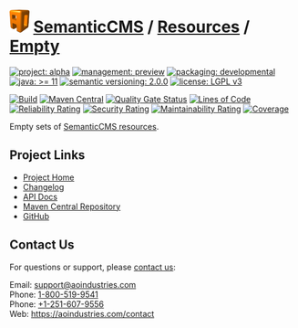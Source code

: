 # [<img src="ao-logo.png" alt="AO Logo" width="35" height="40">](https://github.com/ao-apps) [SemanticCMS](https://github.com/ao-apps/semanticcms) / [Resources](https://github.com/ao-apps/semanticcms-resources) / [Empty](https://github.com/ao-apps/semanticcms-resources-empty)

[![project: alpha](https://semanticcms.com/ao-badges/project-alpha.svg)](https://aoindustries.com/life-cycle#project-alpha)
[![management: preview](https://semanticcms.com/ao-badges/management-preview.svg)](https://aoindustries.com/life-cycle#management-preview)
[![packaging: developmental](https://semanticcms.com/ao-badges/packaging-developmental.svg)](https://aoindustries.com/life-cycle#packaging-developmental)  
[![java: &gt;= 11](https://semanticcms.com/ao-badges/java-11.svg)](https://docs.oracle.com/en/java/javase/11/)
[![semantic versioning: 2.0.0](https://semanticcms.com/ao-badges/semver-2.0.0.svg)](http://semver.org/spec/v2.0.0.html)
[![license: LGPL v3](https://semanticcms.com/ao-badges/license-lgpl-3.0.svg)](https://www.gnu.org/licenses/lgpl-3.0)

[![Build](https://github.com/ao-apps/semanticcms-resources-empty/workflows/Build/badge.svg?branch=master)](https://github.com/ao-apps/semanticcms-resources-empty/actions?query=workflow%3ABuild)
[![Maven Central](https://maven-badges.herokuapp.com/maven-central/com.semanticcms/semanticcms-resources-empty/badge.svg)](https://maven-badges.herokuapp.com/maven-central/com.semanticcms/semanticcms-resources-empty)
[![Quality Gate Status](https://sonarcloud.io/api/project_badges/measure?branch=master&project=com.semanticcms%3Asemanticcms-resources-empty&metric=alert_status)](https://sonarcloud.io/dashboard?branch=master&id=com.semanticcms%3Asemanticcms-resources-empty)
[![Lines of Code](https://sonarcloud.io/api/project_badges/measure?branch=master&project=com.semanticcms%3Asemanticcms-resources-empty&metric=ncloc)](https://sonarcloud.io/component_measures?branch=master&id=com.semanticcms%3Asemanticcms-resources-empty&metric=ncloc)  
[![Reliability Rating](https://sonarcloud.io/api/project_badges/measure?branch=master&project=com.semanticcms%3Asemanticcms-resources-empty&metric=reliability_rating)](https://sonarcloud.io/component_measures?branch=master&id=com.semanticcms%3Asemanticcms-resources-empty&metric=Reliability)
[![Security Rating](https://sonarcloud.io/api/project_badges/measure?branch=master&project=com.semanticcms%3Asemanticcms-resources-empty&metric=security_rating)](https://sonarcloud.io/component_measures?branch=master&id=com.semanticcms%3Asemanticcms-resources-empty&metric=Security)
[![Maintainability Rating](https://sonarcloud.io/api/project_badges/measure?branch=master&project=com.semanticcms%3Asemanticcms-resources-empty&metric=sqale_rating)](https://sonarcloud.io/component_measures?branch=master&id=com.semanticcms%3Asemanticcms-resources-empty&metric=Maintainability)
[![Coverage](https://sonarcloud.io/api/project_badges/measure?branch=master&project=com.semanticcms%3Asemanticcms-resources-empty&metric=coverage)](https://sonarcloud.io/component_measures?branch=master&id=com.semanticcms%3Asemanticcms-resources-empty&metric=Coverage)

Empty sets of [SemanticCMS resources](https://github.com/ao-apps/semanticcms-resources).

## Project Links
* [Project Home](https://semanticcms.com/resources/empty/)
* [Changelog](https://semanticcms.com/resources/empty/changelog)
* [API Docs](https://semanticcms.com/resources/empty/apidocs/)
* [Maven Central Repository](https://central.sonatype.com/artifact/com.semanticcms/semanticcms-resources-empty)
* [GitHub](https://github.com/ao-apps/semanticcms-resources-empty)

## Contact Us
For questions or support, please [contact us](https://aoindustries.com/contact):

Email: [support@aoindustries.com](mailto:support@aoindustries.com)  
Phone: [1-800-519-9541](tel:1-800-519-9541)  
Phone: [+1-251-607-9556](tel:+1-251-607-9556)  
Web: https://aoindustries.com/contact
